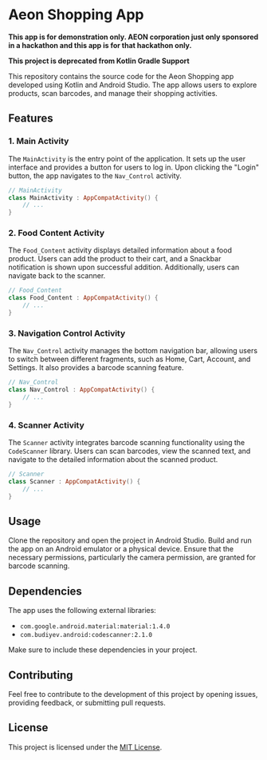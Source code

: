 # Aeon Shopping App
**This app is for demonstration only. AEON corporation just only sponsored in a hackathon and this app is for that hackathon only.**

**This project is deprecated from Kotlin Gradle Support**

This repository contains the source code for the Aeon Shopping app developed using Kotlin and Android Studio. The app allows users to explore products, scan barcodes, and manage their shopping activities.

## Features

### 1. Main Activity

The `MainActivity` is the entry point of the application. It sets up the user interface and provides a button for users to log in. Upon clicking the "Login" button, the app navigates to the `Nav_Control` activity.

```kotlin
// MainActivity
class MainActivity : AppCompatActivity() {
    // ...
}
```

### 2. Food Content Activity

The `Food_Content` activity displays detailed information about a food product. Users can add the product to their cart, and a Snackbar notification is shown upon successful addition. Additionally, users can navigate back to the scanner.

```kotlin
// Food_Content
class Food_Content : AppCompatActivity() {
    // ...
}
```

### 3. Navigation Control Activity

The `Nav_Control` activity manages the bottom navigation bar, allowing users to switch between different fragments, such as Home, Cart, Account, and Settings. It also provides a barcode scanning feature.

```kotlin
// Nav_Control
class Nav_Control : AppCompatActivity() {
    // ...
}
```

### 4. Scanner Activity

The `Scanner` activity integrates barcode scanning functionality using the `CodeScanner` library. Users can scan barcodes, view the scanned text, and navigate to the detailed information about the scanned product.

```kotlin
// Scanner
class Scanner : AppCompatActivity() {
    // ...
}
```

## Usage

Clone the repository and open the project in Android Studio. Build and run the app on an Android emulator or a physical device. Ensure that the necessary permissions, particularly the camera permission, are granted for barcode scanning.

## Dependencies

The app uses the following external libraries:

- `com.google.android.material:material:1.4.0`
- `com.budiyev.android:codescanner:2.1.0`

Make sure to include these dependencies in your project.

## Contributing

Feel free to contribute to the development of this project by opening issues, providing feedback, or submitting pull requests.

## License

This project is licensed under the [MIT License](LICENSE).
